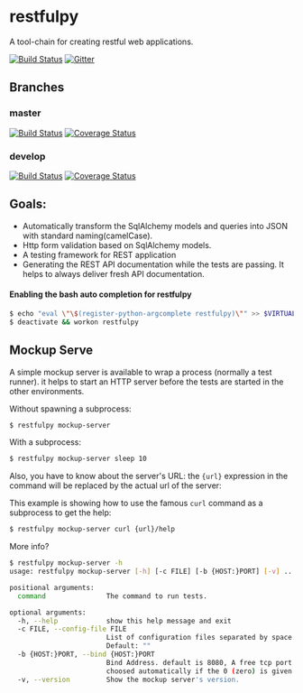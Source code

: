 # restfulpy
A tool-chain for creating restful web applications.

[![Build Status](http://img.shields.io/pypi/v/restfulpy.svg)](https://pypi.python.org/pypi/restfulpy)
[![Gitter](https://img.shields.io/gitter/room/Carrene/restfulpy.svg)](https://gitter.im/Carrene/restfulpy)
     
## Branches

### master

[![Build Status](https://travis-ci.org/Carrene/restfulpy.svg?branch=master)](https://travis-ci.org/Carrene/restfulpy)
[![Coverage Status](https://coveralls.io/repos/github/Carrene/restfulpy/badge.svg?branch=master)](https://coveralls.io/github/Carrene/restfulpy?branch=master)

### develop

[![Build Status](https://travis-ci.org/Carrene/restfulpy.svg?branch=develop)](https://travis-ci.org/Carrene/restfulpy)
[![Coverage Status](https://coveralls.io/repos/github/Carrene/restfulpy/badge.svg?branch=develop)](https://coveralls.io/github/Carrene/restfulpy?branch=develop)



## Goals:
 
- Automatically transform the SqlAlchemy models and queries into JSON with standard 
naming(camelCase).
- Http form validation based on SqlAlchemy models.
- A testing framework for REST application
- Generating the REST API documentation while the tests are passing. It helps to 
always deliver fresh API documentation.



#### Enabling the bash auto completion for restfulpy

```bash
$ echo "eval \"\$(register-python-argcomplete restfulpy)\"" >> $VIRTUAL_ENV/bin/postactivate
$ deactivate && workon restfulpy
```


## Mockup Serve

A simple mockup server is available to wrap a process (normally a test runner). it helps to start an HTTP server before
the tests are started in the other environments.


Without spawning a subprocess:

```bash
$ restfulpy mockup-server
```

With a subprocess:


```bash
$ restfulpy mockup-server sleep 10
```

Also, you have to know about the server's URL: the `{url}` expression in the command will be replaced by the actual url
of the server:

This example is showing how to use the famous `curl` command as a subprocess to get the help:

```bash
$ restfulpy mockup-server curl {url}/help
```

More info?

```bash
$ restfulpy mockup-server -h
usage: restfulpy mockup-server [-h] [-c FILE] [-b {HOST:}PORT] [-v] ...

positional arguments:
  command               The command to run tests.

optional arguments:
  -h, --help            show this help message and exit
  -c FILE, --config-file FILE
                        List of configuration files separated by space.
                        Default: ""
  -b {HOST:}PORT, --bind {HOST:}PORT
                        Bind Address. default is 8080, A free tcp port will be
                        choosed automatically if the 0 (zero) is given
  -v, --version         Show the mockup server's version.
```

